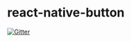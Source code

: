 # react-native-button

[![Gitter](https://badges.gitter.im/Devnetik/react-native-button.svg)](https://gitter.im/Devnetik/react-native-button?utm_source=badge&utm_medium=badge&utm_campaign=pr-badge&utm_content=badge)